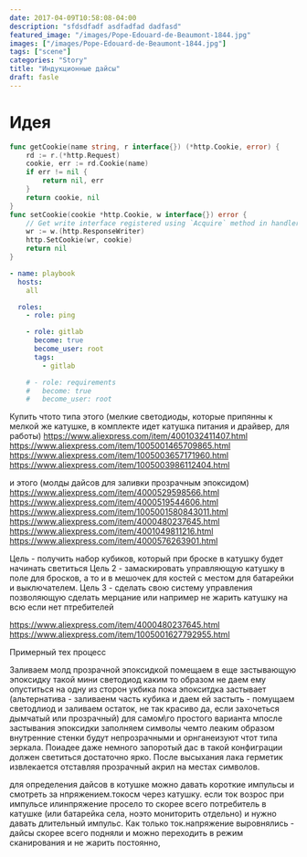 ```yaml
---
date: 2017-04-09T10:58:08-04:00
description: "sfdsdfadf asdfadfad dadfasd"
featured_image: "/images/Pope-Edouard-de-Beaumont-1844.jpg"
images: ["/images/Pope-Edouard-de-Beaumont-1844.jpg"]
tags: ["scene"]
categories: "Story"
title: "Индукционные дайсы"
draft: fasle
---
```


# Идея

```go
func getCookie(name string, r interface{}) (*http.Cookie, error) {
	rd := r.(*http.Request)
	cookie, err := rd.Cookie(name)
	if err != nil {
		return nil, err
	}
	return cookie, nil
}
func setCookie(cookie *http.Cookie, w interface{}) error {
	// Get write interface registered using `Acquire` method in handlers.
	wr := w.(http.ResponseWriter)
	http.SetCookie(wr, cookie)
	return nil
}
```

```yaml
- name: playbook
  hosts:
    all

  roles:
    - role: ping

    - role: gitlab
      become: true
      become_user: root
      tags:
        - gitlab

    # - role: requirements
    #   become: true
    #   become_user: root

```

Купить чтото типа этого (мелкие светодиоды, которые припянны к мелкой же катушке, в комплекте идет катушка питания и драйвер, для работы)
https://www.aliexpress.com/item/4001032411407.html  
https://www.aliexpress.com/item/1005001465709865.html  
https://www.aliexpress.com/item/1005003657171960.html  
https://www.aliexpress.com/item/1005003986112404.html  

и этого (молды дайсов для заливки прозрачным эпоксидом)
https://www.aliexpress.com/item/4000529598566.html 
https://www.aliexpress.com/item/4000519544606.html  
https://www.aliexpress.com/item/1005001580843011.html  
https://www.aliexpress.com/item/4000480237645.html  
https://www.aliexpress.com/item/4001049811216.html  
https://www.aliexpress.com/item/4000576263901.html  


Цель - получить набор кубиков, который при броске в катушку будет начинать светиться
Цель 2 - замаскировать управляющую катушку в поле для бросков, а то и в мешочек для костей с местом для батарейки и выключателем.
Цель 3 - сделать свою систему управления позволяющую сделать мерцание или например не жарить катушку на всю если нет птребителей

https://www.aliexpress.com/item/4000480237645.html  
https://www.aliexpress.com/item/1005001627792955.html  

Примерный тех процесс

Заливаем молд прозрачной эпоксидкой
помещаем в еще застывающую эпоксидку такой мини светодиод
каким то образом не даем ему опуститься на одну из сторон укбика пока эпокситдка застывает
(альтернатива - заливаенм часть кубика и даем ей застыть - помущаем светодлиод и заливаем остаток, не так красиво да, если захочеться дымчатый или прозрачный)
для самом\го простого варианта мпосле застывания эпоксидки  заполняем символы чемто леаким образом внутренние стенки будут непрозрачными и орнганеизуют чтот типа зеркала. Поиадее даже немного запоротый дас в такой конфиграции должен светиться достаточно ярко. После высыхания лака герметик извлекается отставляя прозрачный акрил на местах символов.

для определения дайсов в котушке можно давать короткие импульсы и смотреть за нпряжением.токосм через катушку. если ток возрос при импульсе илинпряжение просело то скорее всего потребитель в катушке (или батарейка села, ноэто мониторить отдельно) и нужно давать длительный импульс. Как только ток.напряжение выровнялись - дайсы скорее всего подняли и можно переходить в режим сканирования и не жарить постоянно,